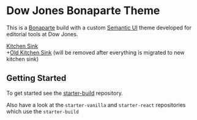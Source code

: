 # Dow Jones Bonaparte Theme

This is a [Bonaparte](https://github.com/bonaparte/bonaparte) build with a custom [Semantic UI](http://semantic-ui.com) theme developed for editorial tools at Dow Jones.

[Kitchen Sink](http://bonaparte.github.io/theme-dowjones/examples/bp-kitchen-sink.html)<br>
+[Old Kitchen Sink](http://bonaparte.github.io/theme-dowjones/examples/kitchen-sink.html) (will be removed after everything is migrated to new kitchen sink)


## Getting Started

To get started see the [starter-build](https://github.com/bonaparte/starter-build) repository.

Also have a look at the `starter-vanilla` and `starter-react` repositories which use the `starter-build`
